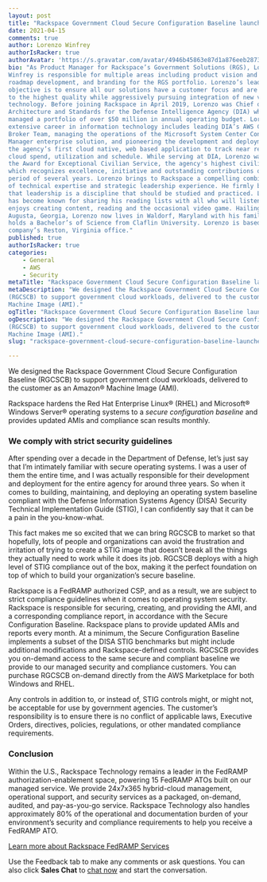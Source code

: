 ```yaml
---
layout: post
title: "Rackspace Government Cloud Secure Configuration Baseline launches on the AWS Marketplace"
date: 2021-04-15
comments: true
author: Lorenzo Winfrey
authorIsRacker: true
authorAvatar: 'https://s.gravatar.com/avatar/4946b45863e87d1a876eeb2873af2593'
bio: "As Product Manager for Rackspace’s Government Solutions (RGS), Lorenzo D.
Winfrey is responsible for multiple areas including product vision and strategy,
roadmap development, and branding for the RGS portfolio. Lorenzo’s leadership
objective is to ensure all our solutions have a customer focus and are built
to the highest quality while aggressively pursuing integration of new value added
technology. Before joining Rackspace in April 2019, Lorenzo was Chief of
Architecture and Standards for the Defense Intelligence Agency (DIA) where he
managed a portfolio of over $50 million in annual operating budget. Lorenzo’s
extensive career in information technology includes leading DIA’s AWS Cloud
Broker Team, managing the operations of the Microsoft System Center Configuration
Manager enterprise solution, and pioneering the development and deployment of
the agency’s first cloud native, web based application to track near real time
cloud spend, utilization and schedule. While serving at DIA, Lorenzo was awarded
the Award for Exceptional Civilian Service, the agency's highest civilian award,
which recognizes excellence, initiative and outstanding contributions over a
period of several years. Lorenzo brings to Rackspace a compelling combination
of technical expertise and strategic leadership experience. He firmly believes
that leadership is a discipline that should be studied and practiced. Lorenzo
has become known for sharing his reading lists with all who will listen. He
enjoys creating content, reading and the occasional video game. Hailing from
Augusta, Georgia, Lorenzo now lives in Waldorf, Maryland with his family. He
holds a Bachelor’s of Science from Claflin University. Lorenzo is based in the
company’s Reston, Virginia office."
published: true
authorIsRacker: true
categories:
    - General
    - AWS
    - Security
metaTitle: "Rackspace Government Cloud Secure Configuration Baseline launches on the AWS Marketplace"
metaDescription: "We designed the Rackspace Government Cloud Secure Configuration Baseline
(RGCSCB) to support government cloud workloads, delivered to the customer as an Amazon&reg;
Machine Image (AMI)."
ogTitle: "Rackspace Government Cloud Secure Configuration Baseline launches on the AWS Marketplace"
ogDescription: "We designed the Rackspace Government Cloud Secure Configuration Baseline
(RGCSCB) to support government cloud workloads, delivered to the customer as an Amazon&reg;
Machine Image (AMI)."
slug: "rackspace-government-cloud-secure-configuration-baseline-launches-on-the-aws-marketplace"

---
```


We designed the Rackspace Government Cloud Secure Configuration Baseline (RGCSCB) to
support government cloud workloads, delivered to the customer as an Amazon&reg; Machine
Image (AMI).

<!--more-->

Rackspace hardens the Red Hat Enterprise Linux&reg; (RHEL) and Microsoft&reg; Windows
Server&reg; operating systems to a *secure configuration baseline* and provides updated
AMIs and compliance scan results monthly.

### We comply with strict security guidelines

After spending over a decade in the Department of Defense, let’s just say that I’m
intimately familiar with secure operating systems. I was a user of them the entire time,
and I was actually responsible for their development and deployment for the entire agency
for around three years. So when it comes to building, maintaining, and deploying an
operating system baseline compliant with the Defense Information Systems Agency (DISA)
Security Technical Implementation Guide (STIG), I can confidently say that it can be a
pain in the you-know-what.

This fact makes me so excited that we can bring RGCSCB to market so that hopefully, lots
of people and organizations can avoid the frustration and irritation of trying to create a
STIG image that doesn’t break all the things they actually need to work while it does its
job. RGCSCB deploys with a high level of STIG compliance out of the box, making it the
perfect foundation on top of which to build your organization’s secure baseline.

Rackspace is a FedRAMP authorized CSP, and as a result, we are subject to strict compliance
guidelines when it comes to operating system security. Rackspace is responsible for securing,
creating, and providing the AMI, and a corresponding compliance report, in accordance with
the Secure Configuration Baseline. Rackspace plans to provide updated AMIs and reports every
month. At a minimum, the Secure Configuration Baseline implements a subset of the DISA STIG
benchmarks but might include additional modifications and Rackspace-defined controls. RGCSCB
provides you on-demand access to the same secure and compliant baseline we provide to our
managed security and compliance customers. You can purchase RGCSCB on-demand directly from
the AWS Marketplace for both Windows and RHEL.

Any controls in addition to, or instead of, STIG controls might, or might not, be acceptable
for use by government agencies. The customer’s responsibility is to ensure there is no
conflict of applicable laws, Executive Orders, directives, policies, regulations, or other
mandated compliance requirements. 

### Conclusion

Within the U.S., Rackspace Technology remains a leader in the FedRAMP authorization-enablement
space, powering 15 FedRAMP ATOs built on our managed service. We provide 24x7x365 hybrid-cloud
management, operational support, and security services as a packaged, on-demand, audited,
and pay-as-you-go service. Rackspace Technology also handles approximately 80% of the
operational and documentation burden of your environment’s security and compliance requirements
to help you receive a FedRAMP ATO.

<a class="cta red" id="cta" href="https://www.rackspace.com/fedramp">Learn more about Rackspace FedRAMP Services</a>

Use the Feedback tab to make any comments or ask questions. You can also click
**Sales Chat** to [chat now](https://www.rackspace.com/) and start the conversation.
